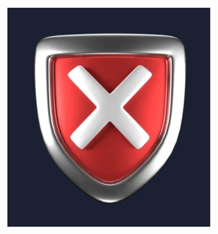 ![Below is an image of a Shield with an "X" in the center. If you see it then you are not using my list. If you do not see it then you are either using my list or a list that contains the blocked image path](https://raw.githubusercontent.com/DIGITALv7/MannyMan-AdBlock/refs/heads/main/Images/MannyManAdBlockListVerification.jpg)
